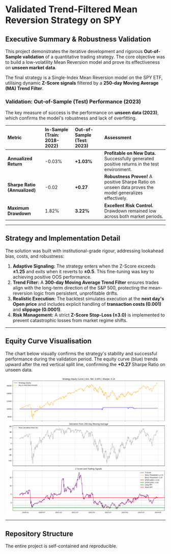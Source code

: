 # Validated Trend-Filtered Mean Reversion Strategy on SPY

## Executive Summary & Robustness Validation

This project demonstrates the iterative development and rigorous **Out-of-Sample validation** of a quantitative trading strategy. The core objective was to build a low-volatility Mean Reversion model and prove its effectiveness on **unseen market data**.

The final strategy is a Single-Index Mean Reversion model on the $\text{SPY}$ ETF, utilising dynamic **Z-Score signals** filtered by a **250-day Moving Average (MA) Trend Filter**.

### Validation: Out-of-Sample (Test) Performance (2023)

The key measure of success is the performance on **unseen data (2023)**, which confirms the model's robustness and lack of overfitting.

| Metric | In-Sample (Train: 2018-2022) | **Out-of-Sample (Test: 2023)** | **Assessment** |
| :--- | :--- | :--- | :--- |
| **Annualized Return** | -0.03% | **+1.03%** | **Profitable on New Data.** Successfully generated positive returns in the test environment. |
| **Sharpe Ratio (Annualized)** | -0.02 | **+0.27** | **Robustness Proven!** A positive Sharpe Ratio on unseen data proves the model generalizes effectively. |
| **Maximum Drawdown** | 1.82% | **3.22%** | **Excellent Risk Control.** Drawdown remained low across both market periods. |

---

## Strategy and Implementation Detail

The solution was built with institutional-grade rigour, addressing lookahead bias, costs, and robustness:

1.  **Adaptive Signaling:** The strategy enters when the Z-Score exceeds $\mathbf{\pm 1.25}$ and exits when it reverts to $\mathbf{\pm 0.5}$. This fine-tuning was key to achieving positive OOS performance.
2.  **Trend Filter:** A **300-day Moving Average Trend Filter** ensures trades align with the long-term direction of the S&P 500, protecting the mean-reversion logic from persistent, unprofitable drifts.
3.  **Realistic Execution:** The backtest simulates execution at the **next day's Open price** and includes explicit handling of **transaction costs (0.001)** and **slippage (0.0001)**.
4.  **Risk Management:** A strict **Z-Score Stop-Loss ($\mathbf{\pm 3.0}$)** is implemented to prevent catastrophic losses from market regime shifts.

---

## Equity Curve Visualisation

The chart below visually confirms the strategy's stability and successful performance during the validation period. The equity curve (blue) trends upward after the red vertical split line, confirming the $\mathbf{+0.27}$ Sharpe Ratio on unseen data.

![Strategy Equity Curve with Out-of-Sample Validation](RESULTS/results_equity_curve.png)

---

## Repository Structure

The entire project is self-contained and reproducible.
